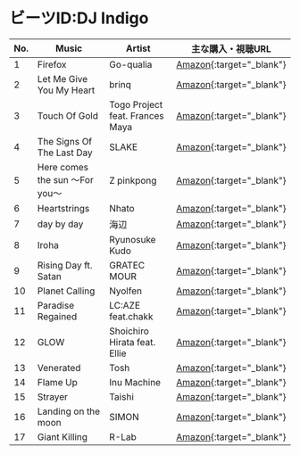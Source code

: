 # ビーツID:DJ Indigo

| No. | Music  | Artist | 主な購入・視聴URL |
| ------ | ------ | ------ | ------ |
|1| Firefox | Go-qualia | [Amazon](https://www.amazon.co.jp/dp/B01MU7Y8D3){:target="_blank"} |
|2| Let Me Give You My Heart | brinq | [Amazon](https://www.amazon.co.jp/dp/B01MU7Y8D3){:target="_blank"} |
|3| Touch Of Gold | Togo Project feat. Frances Maya | [Amazon](https://www.amazon.co.jp/dp/B01MU7Y8D3){:target="_blank"} |
|4| The Signs Of The Last Day | SLAKE | [Amazon](https://www.amazon.co.jp/dp/B01MU7Y8D3){:target="_blank"} |
|5| Here comes the sun ～For you～ | Z pinkpong | [Amazon](https://www.amazon.co.jp/dp/B01MU7Y8D3){:target="_blank"} |
|6| Heartstrings | Nhato | [Amazon](https://www.amazon.co.jp/dp/B01MU7Y8D3){:target="_blank"} |
|7| day by day | 海辺 | [Amazon](https://www.amazon.co.jp/dp/B01MU7Y8D3){:target="_blank"} |
|8| Iroha | Ryunosuke Kudo | [Amazon](https://www.amazon.co.jp/dp/B01MU7Y8D3){:target="_blank"} |
|9| Rising Day ft. Satan | GRATEC MOUR | [Amazon](https://www.amazon.co.jp/dp/B01MU7Y8D3){:target="_blank"} |
|10| Planet Calling | Nyolfen | [Amazon](https://www.amazon.co.jp/dp/B01MU7Y8D3){:target="_blank"} |
|11| Paradise Regained | LC:AZE feat.chakk | [Amazon](https://www.amazon.co.jp/dp/B01MU7Y8D3){:target="_blank"} |
|12| GLOW | Shoichiro Hirata feat. Ellie | [Amazon](https://www.amazon.co.jp/dp/B01MU7Y8D3){:target="_blank"} |
|13| Venerated | Tosh | [Amazon](https://www.amazon.co.jp/dp/B01MU7Y8D3){:target="_blank"} |
|14| Flame Up | Inu Machine | [Amazon](https://www.amazon.co.jp/dp/B01MU7Y8D3){:target="_blank"} |
|15| Strayer | Taishi | [Amazon](https://www.amazon.co.jp/dp/B01MU7Y8D3){:target="_blank"} |
|16| Landing on the moon | SIMON | [Amazon](https://www.amazon.co.jp/dp/B01MU7Y8D3){:target="_blank"} |
|17| Giant Killing | R-Lab | [Amazon](https://www.amazon.co.jp/dp/B01MU7Y8D3){:target="_blank"} |
